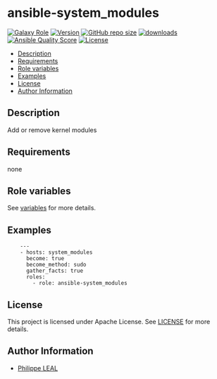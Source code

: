 # ansible-system_modules

[![Galaxy Role](https://img.shields.io/badge/galaxy-system_modules-purple?style=flat)](https://galaxy.ansible.com/lotusnoir/system_modules)
[![Version](https://img.shields.io/github/release/lotusnoir/ansible-system_modules.svg)](https://github.com/lotusnoir/ansible-system_modules/releases/latest)
[![GitHub repo size](https://img.shields.io/github/repo-size/lotusnoir/ansible-system_modules?color=orange&style=flat)](https://galaxy.ansible.com/lotusnoir/system_modules)
[![downloads](https://img.shields.io/ansible/role/d/56940)](https://galaxy.ansible.com/lotusnoir/system_modules)
[![Ansible Quality Score](https://img.shields.io/ansible/quality/56940)](https://galaxy.ansible.com/lotusnoir/system_modules)
[![License](https://img.shields.io/badge/license-Apache--2.0-brightgreen?style=flat)](https://opensource.org/licenses/Apache-2.0)

<!-- START doctoc generated TOC please keep comment here to allow auto update -->
<!-- DON'T EDIT THIS SECTION, INSTEAD RE-RUN doctoc TO UPDATE -->

- [Description](#description)
- [Requirements](#requirements)
- [Role variables](#role-variables)
- [Examples](#examples)
- [License](#license)
- [Author Information](#author-information)

<!-- END doctoc generated TOC please keep comment here to allow auto update -->

## Description

Add or remove kernel modules
## Requirements

none

## Role variables

See [variables](/defaults/main.yml) for more details.

## Examples

        ---
        - hosts: system_modules
          become: true
          become_method: sudo
          gather_facts: true
          roles:
            - role: ansible-system_modules


## License

This project is licensed under Apache License. See [LICENSE](/LICENSE) for more details.

## Author Information

- [Philippe LEAL](https://github.com/lotusnoir)
